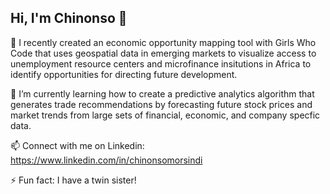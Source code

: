 ## Hi, I'm Chinonso 👋

🔭 I recently created an economic opportunity mapping tool with Girls Who Code that uses geospatial data in emerging markets to visualize access to unemployment resource centers and microfinance insitutions in Africa to identify opportunities for directing future development.

🌱 I’m currently learning how to create a predictive analytics algorithm that generates trade recommendations by forecasting future stock prices and market trends from large sets of financial, economic, and company specfic data. 

📫 Connect with me on Linkedin: https://www.linkedin.com/in/chinonsomorsindi

⚡ Fun fact: I have a twin sister!

<!--
**ChinonsoM/ChinonsoM** is a ✨ _special_ ✨ repository because its `README.md` (this file) appears on your GitHub profile.
